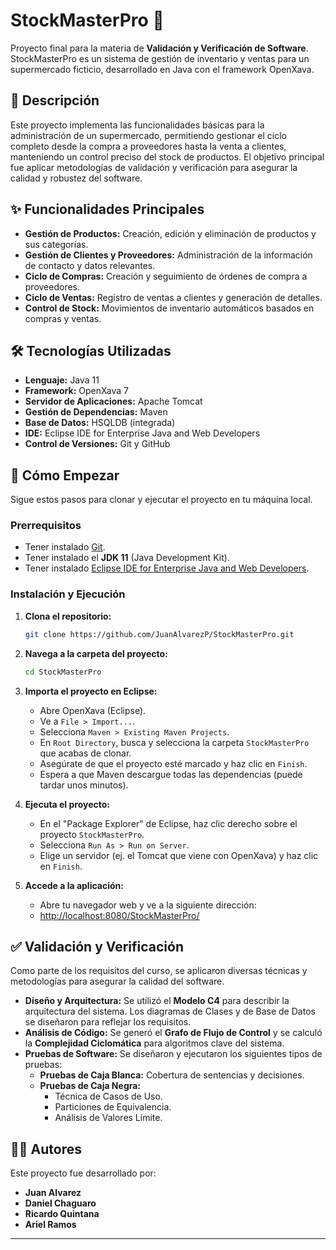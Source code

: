 # StockMasterPro 🛒

Proyecto final para la materia de **Validación y Verificación de Software**. StockMasterPro es un sistema de gestión de inventario y ventas para un supermercado ficticio, desarrollado en Java con el framework OpenXava.

## 📜 Descripción

Este proyecto implementa las funcionalidades básicas para la administración de un supermercado, permitiendo gestionar el ciclo completo desde la compra a proveedores hasta la venta a clientes, manteniendo un control preciso del stock de productos. El objetivo principal fue aplicar metodologías de validación y verificación para asegurar la calidad y robustez del software.

## ✨ Funcionalidades Principales

* **Gestión de Productos:** Creación, edición y eliminación de productos y sus categorías.
* **Gestión de Clientes y Proveedores:** Administración de la información de contacto y datos relevantes.
* **Ciclo de Compras:** Creación y seguimiento de órdenes de compra a proveedores.
* **Ciclo de Ventas:** Registro de ventas a clientes y generación de detalles.
* **Control de Stock:** Movimientos de inventario automáticos basados en compras y ventas.

## 🛠️ Tecnologías Utilizadas

* **Lenguaje:** Java 11
* **Framework:** OpenXava 7
* **Servidor de Aplicaciones:** Apache Tomcat
* **Gestión de Dependencias:** Maven
* **Base de Datos:** HSQLDB (integrada)
* **IDE:** Eclipse IDE for Enterprise Java and Web Developers
* **Control de Versiones:** Git y GitHub

## 🚀 Cómo Empezar

Sigue estos pasos para clonar y ejecutar el proyecto en tu máquina local.

### **Prerrequisitos**

* Tener instalado [Git](https://git-scm.com/).
* Tener instalado el **JDK 11** (Java Development Kit).
* Tener instalado [Eclipse IDE for Enterprise Java and Web Developers](https://www.eclipse.org/downloads/packages/).

### **Instalación y Ejecución**

1.  **Clona el repositorio:**
    ```bash
    git clone https://github.com/JuanAlvarezP/StockMasterPro.git
    ```

2.  **Navega a la carpeta del proyecto:**
    ```bash
    cd StockMasterPro
    ```

3.  **Importa el proyecto en Eclipse:**
    * Abre OpenXava (Eclipse).
    * Ve a `File > Import...`.
    * Selecciona `Maven > Existing Maven Projects`.
    * En `Root Directory`, busca y selecciona la carpeta `StockMasterPro` que acabas de clonar.
    * Asegúrate de que el proyecto esté marcado y haz clic en `Finish`.
    * Espera a que Maven descargue todas las dependencias (puede tardar unos minutos).

4.  **Ejecuta el proyecto:**
    * En el "Package Explorer" de Eclipse, haz clic derecho sobre el proyecto `StockMasterPro`.
    * Selecciona `Run As > Run on Server`.
    * Elige un servidor (ej. el Tomcat que viene con OpenXava) y haz clic en `Finish`.

5.  **Accede a la aplicación:**
    * Abre tu navegador web y ve a la siguiente dirección:
    * [http://localhost:8080/StockMasterPro/](http://localhost:8080/StockMasterPro/)

## ✅ Validación y Verificación

Como parte de los requisitos del curso, se aplicaron diversas técnicas y metodologías para asegurar la calidad del software.

* **Diseño y Arquitectura:** Se utilizó el **Modelo C4** para describir la arquitectura del sistema. Los diagramas de Clases y de Base de Datos se diseñaron para reflejar los requisitos.
* **Análisis de Código:** Se generó el **Grafo de Flujo de Control** y se calculó la **Complejidad Ciclomática** para algoritmos clave del sistema.
* **Pruebas de Software:** Se diseñaron y ejecutaron los siguientes tipos de pruebas:
    * **Pruebas de Caja Blanca:** Cobertura de sentencias y decisiones.
    * **Pruebas de Caja Negra:**
        * Técnica de Casos de Uso.
        * Particiones de Equivalencia.
        * Análisis de Valores Límite.



## 👨‍💻 Autores

Este proyecto fue desarrollado por:

* **Juan Alvarez**
* **Daniel Chaguaro**
* **Ricardo Quintana**
* **Ariel Ramos**

---
